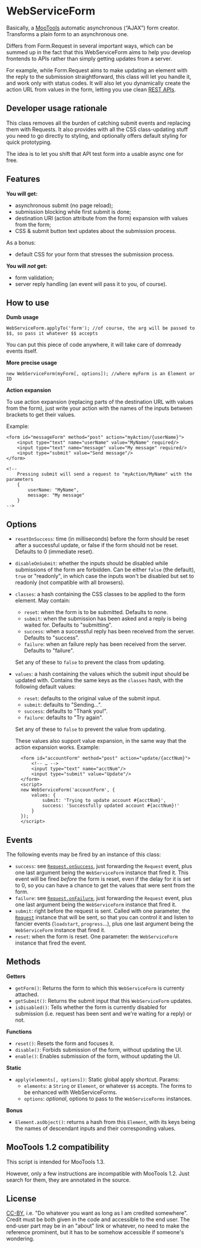 WebServiceForm
==============

Basically, a [MooTools](http://mootools.net) automatic asynchronous (“AJAX”) form creator. Transforms a plain form to an asynchronous one.

Differs from Form.Request in several important ways, which can be summed up in the fact that this WebServiceForm aims to help you develop frontends to APIs rather than simply getting updates from a server.

For example, while Form.Request aims to make updating an element with the reply to the submission straightforward, this class will let you handle it, and work only with status codes. It will also let you dynamically create the action URL from values in the form, letting you use clean [REST APIs](http://en.wikipedia.org/wiki/Representational_State_Transfer#RESTful_web_services).

Developer usage rationale
-------------------------

This class removes all the burden of catching submit events and replacing them with Requests. It also provides with all the CSS class-updating stuff you need to go directly to styling, and optionally offers default styling for quick prototyping.

The idea is to let you shift that API test form into a usable async one for free.

Features
--------

**You will get:**

* asynchronous submit (no page reload);
* submission blocking while first submit is done;
* destination URI (action attribute from the form) expansion with values from the form;
* CSS & submit button text updates about the submission process.

As a bonus:

* default CSS for your form that stresses the submission process.

**You will _not_ get:**

* form validation;
* server reply handling (an event will pass it to you, of course).

How to use
----------

**Dumb usage**

	WebServiceForm.applyTo('form'); //of course, the arg will be passed to $$, so pass it whatever $$ accepts
    
You can put this piece of code anywhere, it will take care of domready events itself.

**More precise usage**

	new WebServiceForm(myForm[, options]); //where myForm is an Element or ID
	
**Action expansion**

To use action expansion (replacing parts of the destination URL with values from the form), just write your action with the names of the inputs between brackets to get their values.

Example:

	<form id="messageForm" method="post" action="myAction/{userName}">
		<input type="text" name="userName" value="MyName" required/>
		<input type="text" name="message" value="My message" required/>
		<input type="submit" value="Send message"/>
	</form>
	
	<!--
		Pressing submit will send a request to "myAction/MyName" with the parameters
		{
			userName: "MyName",
			message: "My message"
		}
	-->

Options
-------

* `resetOnSuccess`: time (in milliseconds) before the form should be reset after a successful update, or false if the form should not be reset. Defaults to 0 (immediate reset).
* `disableOnSubmit`: whether the inputs should be disabled while submissions of the form are forbidden.
	Can be either `false` (the default), `true` or "readonly", in which case the inputs won't be disabled but set to readonly (not compatible with all browsers).
* `classes`: a hash containing the CSS classes to be applied to the form element. May contain:
	- `reset`:	when the form is to be submitted. Defaults to none.
	- `submit`:	when the submission has been asked and a reply is being waited for. Defaults to "submitting".
	- `success`:	when a successful reply has been received from the server. Defaults to "success".
	- `failure`:	when an failure reply has been received from the server. Defaults to "failure".
	
	Set any of these to `false` to prevent the class from updating.
	
* `values`: a hash containing the values which the submit input should be updated with. Contains the same keys as the `classes` hash, with the following default values:
	- `reset`:	defaults to the original value of the submit input.
	- `submit`:	defaults to "Sending…".
	- `success`:	defaults to "Thank you!".
	- `failure`:	defaults to "Try again".
	
	Set any of these to `false` to prevent the value from updating.
	
	These values also support value expansion, in the same way that the action expansion works. Example:
	
		<form id="accountForm" method="post" action="update/{acctNum}">
			<!-- … -->
			<input type="text" name="acctNum"/>
			<input type="submit" value="Update"/>
		</form>
		<script>
		new WebServiceForm('accountForm', {
			values: {
				submit: 'Trying to update account #{acctNum}',
				success: 'Successfully updated account #{acctNum}!'
			}
		});
		</script>

Events
------

The following events may be fired by an instance of this class:

* `success`: see [`Request.onSuccess`](http://mootools.net/docs/core/Request/Request), just forwarding the `Request` event, plus one last argument being the `WebServiceForm` instance that fired it.
	This event will be fired _before_ the form is reset, even if the delay for it is set to 0, so you can have a chance to get the values that were sent from the form.
* `failure`: see [`Request.onFailure`](http://mootools.net/docs/core/Request/Request), just forwarding the `Request` event, plus one last argument being the `WebServiceForm` instance that fired it.
* `submit`: right before the request is sent. Called with one parameter, the [`Request`](http://mootools.net/docs/core/Request/Request) instance that will be sent, so that you can control it and listen to fancier events (`loadstart`, `progress`…), plus one last argument being the `WebServiceForm` instance that fired it.
* `reset`: when the form is reset. One parameter: the `WebServiceForm` instance that fired the event.

Methods
-------

**Getters**

* `getForm()`: Returns the form to which this `WebServiceForm` is currenty attached.
* `getSubmit()`: Returns the submit input that this `WebServiceForm` updates.
* `isDisabled()`: Tells whether the form is currently disabled for submission (i.e. request has been sent and we're waiting for a reply) or not.

**Functions**

* `reset()`: Resets the form and focuses it.
* `disable()`: Forbids submission of the form, without updating the UI.
* `enable()`: Enables submission of the form, without updating the UI.

**Static**

* `apply(elements[, options])`: Static global apply shortcut. Params:
	- `elements`: a `String` or `Element`, or whatever `$$` accepts. The forms to be enhanced with WebServiceForms.
	- `options`: _optional_, options to pass to the `WebServiceForms` instances.

**Bonus**

* `Element.asObject()`: returns a hash from this `Element`, with its keys being the names of descendant inputs and their corresponding values.

MooTools 1.2 compatibility
-----------------

This script is intended for MooTools 1.3.

However, only a few instructions are incompatible with MooTools 1.2. Just search for them, they are annotated in the source.

License
-------

[CC-BY](http://creativecommons.org/licenses/by/3.0/), i.e. "Do whatever you want as long as I am credited somewhere". Credit must be both given in the code and accessible to the end user. The end-user part may be in an "about" link or whatever, no need to make the reference prominent, but it has to be somehow accessible if someone's wondering.